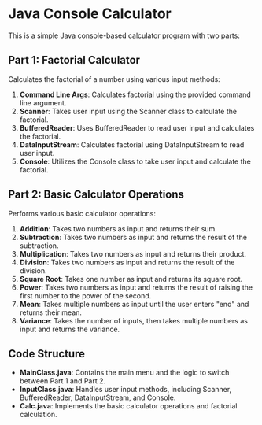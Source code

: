 # Java Console Calculator

This is a simple Java console-based calculator program with two parts:

## Part 1: Factorial Calculator

Calculates the factorial of a number using various input methods:

1. **Command Line Args**: Calculates factorial using the provided command line argument.
2. **Scanner**: Takes user input using the Scanner class to calculate the factorial.
3. **BufferedReader**: Uses BufferedReader to read user input and calculates the factorial.
4. **DataInputStream**: Calculates factorial using DataInputStream to read user input.
5. **Console**: Utilizes the Console class to take user input and calculate the factorial.

## Part 2: Basic Calculator Operations

Performs various basic calculator operations:

1. **Addition**: Takes two numbers as input and returns their sum.
2. **Subtraction**: Takes two numbers as input and returns the result of the subtraction.
3. **Multiplication**: Takes two numbers as input and returns their product.
4. **Division**: Takes two numbers as input and returns the result of the division.
5. **Square Root**: Takes one number as input and returns its square root.
6. **Power**: Takes two numbers as input and returns the result of raising the first number to the power of the second.
7. **Mean**: Takes multiple numbers as input until the user enters "end" and returns their mean.
8. **Variance**: Takes the number of inputs, then takes multiple numbers as input and returns the variance.

## Code Structure

- **MainClass.java**: Contains the main menu and the logic to switch between Part 1 and Part 2.
- **InputClass.java**: Handles user input methods, including Scanner, BufferedReader, DataInputStream, and Console.
- **Calc.java**: Implements the basic calculator operations and factorial calculation.
